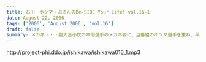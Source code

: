 ```yaml
---
title: 石川・ホンマ・ぶるんのBe-SIDE Your Life! vol.16-1
date: August 22, 2006
tags: ['2006', 'August 2006', 'vol.16']
draft: false
summary: メガネ・・・駒大苫小牧の本間選手のメガネ姿に、当番組のホンマ選手を重ね、早稲田実業の優勝談義に花が咲いた月曜日。有楽町では号外が配られ、爽やかな球児達の夏の終わりが告げられたのとは、コレっぽち！も関係なく収録が行われた。NAMAE
---
```


http://project-phi.ddo.jp/ishikawa/ishikawa016_1.mp3
